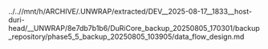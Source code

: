 ../..//mnt/h/ARCHIVE/.UNWRAP/extracted/DEV__2025-08-17__1833__host-duri-head/__UNWRAP/8e7db7b1b6/DuRiCore_backup_20250805_170301/backup_repository/phase5_5_backup_20250805_103905/data_flow_design.md
